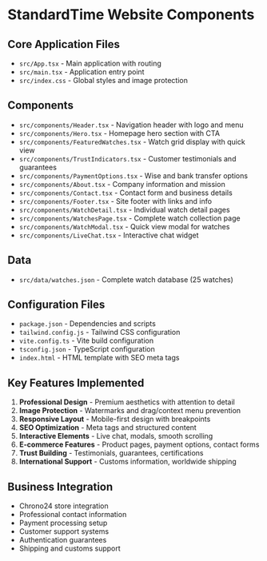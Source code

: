 # StandardTime Website Components

## Core Application Files
- `src/App.tsx` - Main application with routing
- `src/main.tsx` - Application entry point
- `src/index.css` - Global styles and image protection

## Components
- `src/components/Header.tsx` - Navigation header with logo and menu
- `src/components/Hero.tsx` - Homepage hero section with CTA
- `src/components/FeaturedWatches.tsx` - Watch grid display with quick view
- `src/components/TrustIndicators.tsx` - Customer testimonials and guarantees
- `src/components/PaymentOptions.tsx` - Wise and bank transfer options
- `src/components/About.tsx` - Company information and mission
- `src/components/Contact.tsx` - Contact form and business details
- `src/components/Footer.tsx` - Site footer with links and info
- `src/components/WatchDetail.tsx` - Individual watch detail pages
- `src/components/WatchesPage.tsx` - Complete watch collection page
- `src/components/WatchModal.tsx` - Quick view modal for watches
- `src/components/LiveChat.tsx` - Interactive chat widget

## Data
- `src/data/watches.json` - Complete watch database (25 watches)

## Configuration Files
- `package.json` - Dependencies and scripts
- `tailwind.config.js` - Tailwind CSS configuration
- `vite.config.ts` - Vite build configuration
- `tsconfig.json` - TypeScript configuration
- `index.html` - HTML template with SEO meta tags

## Key Features Implemented
1. **Professional Design** - Premium aesthetics with attention to detail
2. **Image Protection** - Watermarks and drag/context menu prevention
3. **Responsive Layout** - Mobile-first design with breakpoints
4. **SEO Optimization** - Meta tags and structured content
5. **Interactive Elements** - Live chat, modals, smooth scrolling
6. **E-commerce Features** - Product pages, payment options, contact forms
7. **Trust Building** - Testimonials, guarantees, certifications
8. **International Support** - Customs information, worldwide shipping

## Business Integration
- Chrono24 store integration
- Professional contact information
- Payment processing setup
- Customer support systems
- Authentication guarantees
- Shipping and customs support